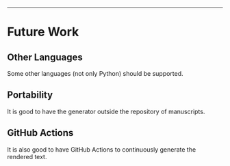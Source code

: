 
----

Future Work
===========

Other Languages
---------------

Some other languages (not only Python) should be supported.

Portability
-----------

It is good to have the generator outside the repository of manuscripts.

GitHub Actions
--------------

It is also good to have GitHub Actions to continuously generate the rendered text.
